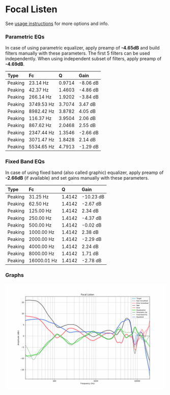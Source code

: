 # Focal Listen
See [usage instructions](https://github.com/jaakkopasanen/AutoEq#usage) for more options and info.

### Parametric EQs
In case of using parametric equalizer, apply preamp of **-4.65dB** and build filters manually
with these parameters. The first 5 filters can be used independently.
When using independent subset of filters, apply preamp of **-4.69dB**.

| Type    | Fc         |      Q | Gain     |
|:--------|:-----------|:-------|:---------|
| Peaking | 23.14 Hz   | 0.9714 | -8.06 dB |
| Peaking | 42.37 Hz   | 1.4603 | -4.86 dB |
| Peaking | 266.14 Hz  | 1.9202 | -3.84 dB |
| Peaking | 3749.53 Hz | 3.7074 | 3.47 dB  |
| Peaking | 8982.42 Hz | 3.8782 | 4.05 dB  |
| Peaking | 116.37 Hz  | 3.9504 | 2.06 dB  |
| Peaking | 867.62 Hz  | 2.0468 | 2.55 dB  |
| Peaking | 2347.44 Hz | 1.3546 | -2.66 dB |
| Peaking | 3071.47 Hz | 1.8428 | 2.14 dB  |
| Peaking | 5534.65 Hz | 4.7913 | -1.29 dB |

### Fixed Band EQs
In case of using fixed band (also called graphic) equalizer, apply preamp of **-2.66dB**
(if available) and set gains manually with these parameters.

| Type    | Fc          |      Q | Gain      |
|:--------|:------------|:-------|:----------|
| Peaking | 31.25 Hz    | 1.4142 | -10.23 dB |
| Peaking | 62.50 Hz    | 1.4142 | -2.67 dB  |
| Peaking | 125.00 Hz   | 1.4142 | 2.34 dB   |
| Peaking | 250.00 Hz   | 1.4142 | -4.37 dB  |
| Peaking | 500.00 Hz   | 1.4142 | -0.02 dB  |
| Peaking | 1000.00 Hz  | 1.4142 | 2.38 dB   |
| Peaking | 2000.00 Hz  | 1.4142 | -2.29 dB  |
| Peaking | 4000.00 Hz  | 1.4142 | 2.24 dB   |
| Peaking | 8000.00 Hz  | 1.4142 | 1.71 dB   |
| Peaking | 16000.01 Hz | 1.4142 | -2.78 dB  |

### Graphs
![](./Focal%20Listen.png)